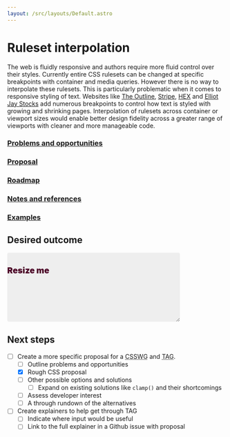 ```yaml
---
layout: /src/layouts/Default.astro
---
```


<!-- @format -->

# Ruleset interpolation

The web is fluidly responsive and authors require more fluid control over their styles. Currently entire CSS rulesets can be changed at specific breakpoints with container and media queries. However there is no way to interpolate these rulesets. This is particularly problematic when it comes to responsive styling of text. Websites like [The Outline](https://theoutline.com/), [Stripe](https://stripe.com/), [HEX](https://hex.xyz/Margo/) and [Elliot Jay Stocks](https://elliotjaystocks.com/) add numerous breakpoints to control how text is styled with growing and shrinking pages. Interpolation of rulesets across container or viewport sizes would enable better design fidelity across a greater range of viewports with cleaner and more manageable code.

### [Problems and opportunities](/ruleset-interpolation/problems-and-opportunities)

### [Proposal](/ruleset-interpolation/proposal)

### [Roadmap](/ruleset-interpolation/oadmap)

### [Notes and references](/ruleset-interpolation/notes)

### [Examples](/ruleset-interpolation/examples)

## Desired outcome

<div class="typetura demo" id="demo">
    <h1 class="headline">Resize me</h1>
</div>
<style>
.demo {
    position: relative;
    display: inline-block;
    width: 25rem;
    max-width: 100%;
    height: 10rem;
    border-radius: 0.25rem;
    background-color: #eee;
    resize: horizontal;
    overflow: hidden;
}
.headline {
    --min: 200;
    --max: 800;
    margin-block: 2rem;
    line-height: 1;
    animation: 1s ease-in-out calc(-1s * (var(--width, 0) - var(--min)) / (var(--max) - var(--min))) 1 both paused headline;
}
@keyframes headline {
  from {
    font-size: 1.2rem;
    font-weight: 900;
    color: hsl(330, 96%, 15%);
  }
  to {
    transform: 3rem;
    font-weight: 600;
    color: hsl(330, 96%, 45%);
  }
}
</style>
<script>
    let demo = document.getElementById('demo');
    const resizeObserver = new ResizeObserver((entries) => {
    for (const entry of entries) {
        if (entry.contentBoxSize) {
        // Firefox implements `contentBoxSize` as a single content rect, rather than an array
        const contentBoxSize = Array.isArray(entry.contentBoxSize) ? entry.contentBoxSize[0] : entry.contentBoxSize;
        entry.target.style.setProperty('--width', contentBoxSize.inlineSize);
        }
    }
    });
    resizeObserver.observe(demo);
</script>

## Next steps

- [ ] Create a more specific proposal for a <abbr title="Cascading Style Sheets Working Group">CSSWG</abbr> and <abbr title="Technical Architecture Group">TAG</abbr>.
  - [ ] Outline problems and opportunities
  - [x] Rough CSS proposal
  - [ ] Other possible options and solutions
    - [ ] Expand on existing solutions like `clamp()` and their shortcomings
  - [ ] Assess developer interest
  - [ ] A through rundown of the alternatives
- [ ] Create explainers to help get through TAG
  - [ ] Indicate where input would be useful
  - [ ] Link to the full explainer in a Github issue with proposal
